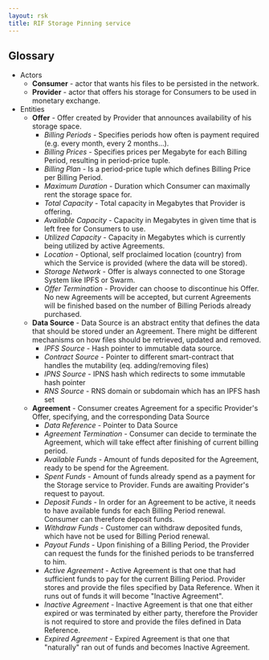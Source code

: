 ```yaml
---
layout: rsk
title: RIF Storage Pinning service
---
```


## Glossary

 - Actors
    - **Consumer** - actor that wants his files to be persisted in the network.
    - **Provider** - actor that offers his storage for Consumers to be used in monetary exchange.
 - Entities
    - **Offer** - Offer created by Provider that announces availability of his storage space.
      - *Billing Periods* - Specifies periods how often is payment required (e.g. every month, every 2 months...).
      - *Billing Prices* - Specifies prices per Megabyte for each Billing Period, resulting in period-price tuple.
      - *Billing Plan* - Is a period-price tuple which defines Billing Price per Billing Period.
      - *Maximum Duration* - Duration which Consumer can maximally rent the storage space for.
      - *Total Capacity* - Total capacity in Megabytes that Provider is offering.
      - *Available Capacity* - Capacity in Megabytes in given time that is left free for Consumers to use.
      - *Utilized Capacity* - Capacity in Megabytes which is currently being utilized by active Agreements.
      - *Location* - Optional, self proclaimed location (country) from which the Service is provided (where the data will be stored).
      - *Storage Network* - Offer is always connected to one Storage System like IPFS or Swarm.
      - *Offer Termination* - Provider can choose to discontinue his Offer. No new Agreements will be accepted, but current Agreements will be finished based on the number of Billing Periods already purchased.
    - **Data Source** - Data Source is an abstract entity that defines the data that should be stored under an Agreement. There might be different mechanisms on how files should be retrieved, updated and removed.
      - *IPFS Source* - Hash pointer to immutable data source.
      - *Contract Source* - Pointer to different smart-contract that handles the mutability (eq. adding/removing files)
      - *IPNS Source* - IPNS hash which redirects to some immutable hash pointer
      - *RNS Source* - RNS domain or subdomain which has an IPFS hash set
    - **Agreement** - Consumer creates Agreement for a specific Provider's Offer, specifying, and the corresponding Data Source
      - *Data Reference* - Pointer to Data Source
      - *Agreement Termination* - Consumer can decide to terminate the Agreement, which will take effect after finishing of current billing period.
      - *Available Funds* - Amount of funds deposited for the Agreement, ready to be spend for the Agreement.
      - *Spent Funds* - Amount of funds already spend as a payment for the Storage service to Provider. Funds are awaiting Provider's request to payout.
      - *Deposit Funds* - In order for an Agreement to be active, it needs to have available funds for each Billing Period renewal. Consumer can therefore deposit funds.
      - *Withdraw Funds* - Customer can withdraw deposited funds, which have not be used for Billing Period renewal.
      - *Payout Funds* - Upon finishing of a Billing Period, the Provider can request the funds for the finished periods to be transferred to him.
      - *Active Agreement* - Active Agreement is that one that had sufficient funds to pay for the current Billing Period. Provider stores and provide the files specified by Data Reference. When it runs out of funds it will become "Inactive Agreement".
      - *Inactive Agreement* - Inactive Agreement is that one that either expired or was terminated by either party, therefore the Provider is not required to store and provide the files defined in Data Reference.
      - *Expired Agreement* - Expired Agreement is that one that "naturally" ran out of funds and becomes Inactive Agreement.
